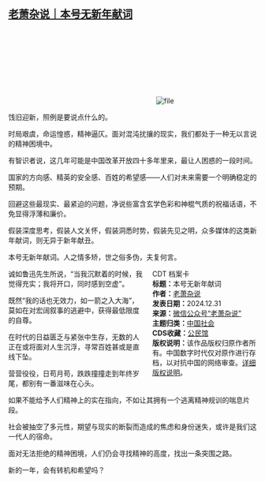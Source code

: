 <!--1735645014000-->
[老萧杂说｜本号无新年献词](https://chinadigitaltimes.net/chinese/714523.html)
------

<p><img decoding="async" src="data:image/svg+xml,%3Csvg%20xmlns='http://www.w3.org/2000/svg'%20viewBox='0%200%200%200'%3E%3C/svg%3E" alt="file" data-lazy-src="https://chinadigitaltimes.net/chinese/files/2024/12/image-1735644628483.png"><noscript><img decoding="async" src="https://chinadigitaltimes.net/chinese/files/2024/12/image-1735644628483.png" alt="file"></noscript></p><p>饯旧迎新，照例是要说点什么的。</p><p>时局艰虞，命运惶惑，精神逼仄。面对混沌扰攘的现实，我们都处于一种无以言说的精神困境中。</p><p>有智识者说，这几年可能是中国改革开放四十多年里来，最让人困惑的一段时间。</p><p>国家的方向感、精英的安全感、百姓的希望感——人们对未来需要一个明确稳定的预期。</p><p>回避这些最现实、最紧迫的问题，净说些富含玄学色彩和神棍气质的祝福话语，不免显得浮薄和廉价。</p><p>假装深度思考，假装人文关怀，假装洞悉时势，假装先见之明，众多媒体的这类新年献词，则无异于新年献丑。</p><p>本号无新年献词。人之情多矫，世之俗多伪，夫复何言。</p><div style="width:42%;float:right;padding-left:20px;"><div class="su-spoiler su-spoiler-style-fancy su-spoiler-icon-chevron-circle" data-scroll-offset="0" data-anchor-in-url="no"><div class="su-spoiler-title" tabindex="0" role="button"><span class="su-spoiler-icon"></span>CDT 档案卡</div><div class="su-spoiler-content su-u-clearfix su-u-trim"><strong>标题：</strong>本号无新年献词<br><strong>作者：</strong><a href="https://chinadigitaltimes.net/space/老萧杂说" target="_blank">老萧杂说</a><br><strong>发表日期：</strong>2024.12.31<br><strong>来源：</strong><a href="https://web.archive.org/web/*/https://mp.weixin.qq.com/s/emgk1qiYBbTF0r_Sqph1FA" target="_blank">微信公众号“老萧杂说”</a><br><strong>主题归类：</strong><a href="https://chinadigitaltimes.net/space/中国社会-" target="_blank">中国社会</a><br><strong>CDS收藏：</strong><a href="https://chinadigitaltimes.net/space/%E5%85%AC%E6%B0%91%E9%A6%86" target="_blank" rel="noopener">公民馆</a><br><strong>版权说明：</strong>该作品版权归原作者所有。中国数字时代仅对原作进行存档，以对抗中国的网络审查。<a href="https://chinadigitaltimes.net/chinese/copyright">详细版权说明</a>。</div></div></div><p>诚如鲁迅先生所说，“当我沉默着的时候，我觉得充实；我将开口，同时感到空虚”。</p><p>既然“我的话也无效力，如一箭之入大海”，莫如在对宏阔叙事的逃避中，获得最低限度的自尊。</p><p>在时代的日益匮乏与紧张中生存，无数的人正在或将面对人生沉浮，寻常百姓甚或是直线下坠。</p><p>营营役役，日苟月苟，跌跌撞撞走到年终岁尾，都别有一番滋味在心头。</p><p>如果不能给予人们精神上的实在指向，不如让其拥有一个逃离精神规训的喘息片段。</p><p>社会被抽空了多元性，期望与现实的断裂而造成的焦虑和身份迷失，或许是我们这一代人的宿命。</p><p>面对无法拒绝的精神困境，人们仍会寻找精神的高度，找出一条突围之路。</p><p>新的一年，会有转机和希望吗？</p><div class="addtoany_share_save_container addtoany_content addtoany_content_bottom"><div class="a2a_kit a2a_kit_size_32 addtoany_list" data-a2a-url="https://chinadigitaltimes.net/chinese/714523.html" data-a2a-title="老萧杂说｜本号无新年献词"><a class="a2a_button_facebook" href="https://www.addtoany.com/add_to/facebook?linkurl=https%3A%2F%2Fchinadigitaltimes.net%2Fchinese%2F714523.html&amp;linkname=%E8%80%81%E8%90%A7%E6%9D%82%E8%AF%B4%EF%BD%9C%E6%9C%AC%E5%8F%B7%E6%97%A0%E6%96%B0%E5%B9%B4%E7%8C%AE%E8%AF%8D" title="Facebook" rel="nofollow noopener" target="_blank"></a><a class="a2a_button_twitter" href="https://www.addtoany.com/add_to/twitter?linkurl=https%3A%2F%2Fchinadigitaltimes.net%2Fchinese%2F714523.html&amp;linkname=%E8%80%81%E8%90%A7%E6%9D%82%E8%AF%B4%EF%BD%9C%E6%9C%AC%E5%8F%B7%E6%97%A0%E6%96%B0%E5%B9%B4%E7%8C%AE%E8%AF%8D" title="Twitter" rel="nofollow noopener" target="_blank"></a><a class="a2a_button_telegram" href="https://www.addtoany.com/add_to/telegram?linkurl=https%3A%2F%2Fchinadigitaltimes.net%2Fchinese%2F714523.html&amp;linkname=%E8%80%81%E8%90%A7%E6%9D%82%E8%AF%B4%EF%BD%9C%E6%9C%AC%E5%8F%B7%E6%97%A0%E6%96%B0%E5%B9%B4%E7%8C%AE%E8%AF%8D" title="Telegram" rel="nofollow noopener" target="_blank"></a><a class="a2a_button_reddit" href="https://www.addtoany.com/add_to/reddit?linkurl=https%3A%2F%2Fchinadigitaltimes.net%2Fchinese%2F714523.html&amp;linkname=%E8%80%81%E8%90%A7%E6%9D%82%E8%AF%B4%EF%BD%9C%E6%9C%AC%E5%8F%B7%E6%97%A0%E6%96%B0%E5%B9%B4%E7%8C%AE%E8%AF%8D" title="Reddit" rel="nofollow noopener" target="_blank"></a><a class="a2a_button_whatsapp" href="https://www.addtoany.com/add_to/whatsapp?linkurl=https%3A%2F%2Fchinadigitaltimes.net%2Fchinese%2F714523.html&amp;linkname=%E8%80%81%E8%90%A7%E6%9D%82%E8%AF%B4%EF%BD%9C%E6%9C%AC%E5%8F%B7%E6%97%A0%E6%96%B0%E5%B9%B4%E7%8C%AE%E8%AF%8D" title="WhatsApp" rel="nofollow noopener" target="_blank"></a><a class="a2a_button_email" href="https://www.addtoany.com/add_to/email?linkurl=https%3A%2F%2Fchinadigitaltimes.net%2Fchinese%2F714523.html&amp;linkname=%E8%80%81%E8%90%A7%E6%9D%82%E8%AF%B4%EF%BD%9C%E6%9C%AC%E5%8F%B7%E6%97%A0%E6%96%B0%E5%B9%B4%E7%8C%AE%E8%AF%8D" title="Email" rel="nofollow noopener" target="_blank"></a><a class="a2a_button_copy_link" href="https://www.addtoany.com/add_to/copy_link?linkurl=https%3A%2F%2Fchinadigitaltimes.net%2Fchinese%2F714523.html&amp;linkname=%E8%80%81%E8%90%A7%E6%9D%82%E8%AF%B4%EF%BD%9C%E6%9C%AC%E5%8F%B7%E6%97%A0%E6%96%B0%E5%B9%B4%E7%8C%AE%E8%AF%8D" title="Copy Link" rel="nofollow noopener" target="_blank"></a><a class="a2a_dd addtoany_share_save addtoany_share" href="https://www.addtoany.com/share"></a></div></div>
